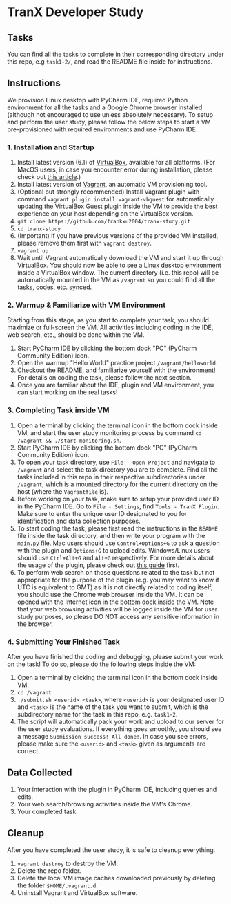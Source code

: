 # TranX Developer Study

## Tasks
You can find all the tasks to complete in their corresponding directory under this repo, e.g `task1-2/`, and read the README file inside for instructions.


## Instructions
We provision Linux desktop with PyCharm IDE, required Python environment for all the tasks and a Google Chrome browser installed (although not encouraged to use unless absolutely necessary).
To setup and perform the user study, please follow the below steps to start a VM pre-provisioned with required environments and use PyCharm IDE.

### 1. Installation and Startup
1. Install latest version (6.1) of [VirtualBox](https://www.virtualbox.org/wiki/Downloads), available for all platforms. (For MacOS users, in case you encounter error during installation, please check out [this article](https://medium.com/@DMeechan/fixing-the-installation-failed-virtualbox-error-on-mac-high-sierra-7c421362b5b5).)
2. Install latest version of [Vagrant](https://www.vagrantup.com/downloads.html), an automatic VM provisioning tool.
3. (Optional but strongly recommended) Install Vagrant plugin with command `vagrant plugin install vagrant-vbguest` for automatically updating the VirtualBox Guest plugin inside the VM to provide the best experience on your host depending on the VirtualBox version.
4. `git clone https://github.com/frankxu2004/tranx-study.git`
5. `cd tranx-study`
6. (Important) If you have previous versions of the provided VM installed, please remove them first with `vagrant destroy`.
6. `vagrant up`
7. Wait until Vagrant automatically download the VM and start it up through VirtualBox. You should now be able to see a Linux desktop environment inside a VirtualBox window. The current directory (i.e. this repo) will be automatically mounted in the VM as `/vagrant` so you could find all the tasks, codes, etc. synced.

### 2. Warmup & Familiarize with VM Environment
Starting from this stage, as you start to complete your task, you should maximize or full-screen the VM. All activities including coding in the IDE, web search, etc., should be done within the VM.
1. Start PyCharm IDE by clicking the bottom dock "PC" (PyCharm Community Edition) icon.
2. Open the warmup "Hello World" practice project `/vagrant/helloworld`.
3. Checkout the README, and familiarize yourself with the environment! For details on coding the task, please follow the next section.
4. Once you are familiar about the IDE, plugin and VM environment, you can start working on the real tasks!

### 3. Completing Task inside VM
1. Open a terminal by clicking the terminal icon in the bottom dock inside VM, and start the user study monitoring process by command `cd /vagrant && ./start-monitoring.sh`.
2. Start PyCharm IDE by clicking the bottom dock "PC" (PyCharm Community Edition) icon.
3. To open your task directory, use `File - Open Project` and navigate to `/vagrant` and select the task directory you are to complete. Find all the tasks included in this repo in their respective subdirectories under `/vagrant`, which is a mounted directory for the current directory on the host (where the `Vagrantfile` is).
4. Before working on your task, make sure to setup your provided user ID in the PyCharm IDE. Go to `File - Settings`, find `Tools - TranX Plugin`. Make sure to enter the unique user ID designated to you for identification and data collection purposes.
5. To start coding the task, please first read the instructions in the `README` file inside the task directory, and then write your program with the `main.py` file. Mac users should use `Control+Options+G` to ask a question with the plugin and `Options+G` to upload edits. Windows/Linux users should use `Ctrl+Alt+G` and `Alt+G` respectively. For more details about the usage of the plugin, please check out [this guide](https://github.com/neulab/tranX-plugin#usage) first.
6. To perform web search on those questions related to the task but not appropriate for the purpose of the plugin (e.g. you may want to know if UTC is equivalent to GMT) as it is not directly related to coding itself, you should use the Chrome web browser inside the VM. It can be opened with the Internet icon in the bottom dock inside the VM. Note that your web browsing activities will be logged inside the VM for user study purposes, so please DO NOT access any sensitive information in the browser.

### 4. Submitting Your Finished Task
After you have finished the coding and debugging, please submit your work on the task! To do so, please do the following steps inside the VM:
1. Open a terminal by clicking the terminal icon in the bottom dock inside VM.
2. `cd /vagrant`
3. `./submit.sh <userid> <task>`, where `<userid>` is your designated user ID and `<task>` is the name of the task you want to submit, which is the subdirectory name for the task in this repo, e.g. `task1-2`.
4. The script will automatically pack your work and upload to our server for the user study evaluations. If everything goes smoothly, you should see a message `Submission success! All done!`. In case you see errors, please make sure the `<userid>` and `<task>` given as arguments are correct.


## Data Collected
1. Your interaction with the plugin in PyCharm IDE, including queries and edits.
2. Your web search/browsing activities inside the VM's Chrome.
3. Your completed task.


## Cleanup
After you have completed the user study, it is safe to cleanup everything.
1. `vagrant destroy` to destroy the VM.
2. Delete the repo folder.
3. Delete the local VM image caches downloaded previously by deleting the folder `$HOME/.vagrant.d`.
4. Uninstall Vagrant and VirtualBox software.
